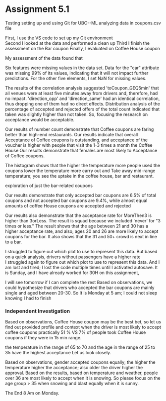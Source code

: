 # Assignment 5.1
Testing  setting up and using Git for UBC--ML
analyzing data in coupons.csv file

First, I use the  VS code to set up my Git environment  
Second I looked at the data and performed a clean up
Third   I finish the assessment on the Bar coupon
Finally, I evaluated on Coffee House coupon

 My assessment of the data found that

Six features were missing values in the data set. Data for the "car" attribute was missing 99% of its values, indicating that it will not impact further predictions. For the other five elements, I set NaN for missing values.

The results of the correlation analysis suggested 'toCoupon_GEQ5min'  that all venues were at least five minutes away from drivers and, therefore, had no impact. 'direction_opp' and 'direction_same' had an identical correlation, thus dropping one of them had no direct effects.
Distribution analysis of the percentage of accepted and rejected offers of the total count indicated that taken was slightly higher than not taken. So, focusing the research on acceptance would be acceptable.

Our results of number count demonstrate that Coffee coupons are faring better than high-end restaurants. 
Our results indicate that overall Acceptance of Coffee coupons is outstanding, and acceptance of the voucher is higher with people that visit the 1-3 times a month the Coffee House
Our results demonstrate that females are most likely to Acceptance of Coffee coupons.

The histogram shows that the higher the temperature more people used the coupons lower the temperature more carry out and Take away mid-range temperature; you see the uptake in the coffee house, bar and restaurant.

exploration of just the bar-related coupons

Our results demonstrate that only accepted bar coupons are 6.5% of total coupons and not accepted bar coupons are 9.4%, while almost equal amounts of coffee House coupons are accepted and rejected

Our results also demonstrate that the acceptance rate for MoreThen3 is higher than 3orLess. The result is squad because we included  'never' for "3 times or less."
The result shows that the age between 21 and 30 has a higher acceptance rate, and also, ages 20 and 26 are more likely to accept coupons for the bar. It also shows that the 31 and 50+ crowd is next in line to a bar.

I struggled to figure out which plot to use to represent this data. But based on a quick analysis, drivers without passengers have a higher rate  
I struggled again to figure out which plot to use to represent this data. And I am lost and tired; I lost the code multiple times until I activated autosave. It is Sunday, and I have already worked for 30H on this assignment,

I will see tomorrow if I can complete the rest
Based on observations, we could hypothesize that drivers who accepted the bar coupons are mainly single and aged between 20-30.
So It is Monday at 5 am; I could not sleep knowing I had to finish

### Independent Investigation

Based on observations, Coffee House coupon may be the best bet, so let us find out provided profile and context when the driver is most likely to accept coffee coupons 
practically 51 % VS 7% of people took Coffee House coupons if they were in 15 min range.

the temperature in the range of 65 to 70 and the age in the range  of 25 to 35 have the highest acceptance
Let us look closely.

Based on observations, gender accepted coupons equally; the higher the temperature higher the acceptance; also older the driver higher the approval.
Based on the results, based on temperature and weather, people over 36 are most likely to accept when it is snowing. So please focus on the age group > 35 when snowing and blast equally when it is sunny.

The End 8 Am on Monday.

